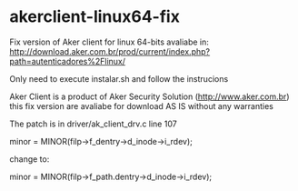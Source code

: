 # akerclient-linux64-fix 

Fix version of Aker client for linux 64-bits avaliabe in:
http://download.aker.com.br/prod/current/index.php?path=autenticadores%2Flinux/

Only need to execute instalar.sh and follow the instrucions


Aker Client is a product of Aker Security Solution (http://www.aker.com.br)
this fix version are avaliabe for download AS IS without any warranties


The patch is in driver/ak_client_drv.c line 107

minor = MINOR(filp->f_dentry->d_inode->i_rdev);

change to:

minor = MINOR(filp->f_path.dentry->d_inode->i_rdev);
